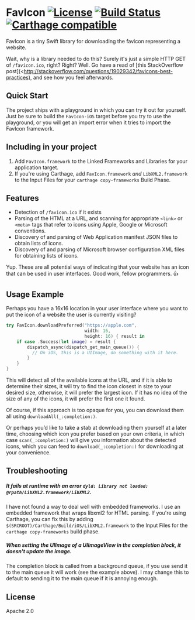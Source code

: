 # FavIcon [![License](https://img.shields.io/badge/license-Apache%202.0-lightgrey.svg)](https://raw.githubusercontent.com/bitserf/FavIcon/master/LICENSE) [![Build Status](https://travis-ci.org/bitserf/FavIcon.svg)](https://travis-ci.org/bitserf/FavIcon) [![Carthage compatible](https://img.shields.io/badge/Carthage-compatible-4BC51D.svg?style=flat)](https://github.com/Carthage/Carthage)
FavIcon is a tiny Swift library for downloading the favicon representing a website.

Wait, why is a library needed to do this? Surely it's just a simple HTTP GET of
`/favicon.ico`, right? Right?  Well. Go have a read of [this StackOverflow
post](<http://stackoverflow.com/questions/19029342/favicons-best-practices), and
see how you feel afterwards.

## Quick Start
The project ships with a playground in which you can try it out for yourself.
Just be sure to build the `FavIcon-iOS` target before you try to use the
playground, or you will get an import error when it tries to import the FavIcon
framework.

## Including in your project

1. Add `FavIcon.framework` to the Linked Frameworks and Libraries for your application target.
2. If you're using Carthage, add `FavIcon.framework` *and* `LibXML2.framework` to the Input Files for your `carthage copy-frameworks` Build Phase.


## Features
- Detection of `/favicon.ico` if it exists
- Parsing of the HTML at a URL, and scanning for appropriate `<link>` or
  `<meta>` tags that refer to icons using Apple, Google or Microsoft
  conventions.
- Discovery of and parsing of Web Application manifest JSON files to obtain
  lists of icons.
- Discovery of and parsing of Microsoft browser configuration XML files for
  obtaining lists of icons.

Yup. These are all potential ways of indicating that your website has an icon
that can be used in user interfaces. Good work, fellow programmers. 👍

## Usage Example
Perhaps you have a 16x16 location in your user interface where you want to put
the icon of a website the user is currently visiting?

```swift
try FavIcon.downloadPreferred("https://apple.com",
                              width: 16,
                              height: 16) { result in
    if case .Success(let image) = result {
        dispatch_async(dispatch_get_main_queue()) {
          // On iOS, this is a UIImage, do something with it here.
        }
    }
}
```

This will detect all of the available icons at the URL, and if it is able to
determine their sizes, it will try to find the icon closest in size to your
desired size, otherwise, it will prefer the largest icon. If it has no idea of
the size of any of the icons, it will prefer the first one it found.

Of course, if this approach is too opaque for you, you can download them all
using `downloadAll(_:completion:)`.

Or perhaps you’d like to take a stab at downloading them yourself at a later
time, choosing which icon you prefer based on your own criteria, in which case
`scan(_:completion:)` will give you information about the detected icons, which
you can feed to `download(_:completion:)` for downloading at your convenience.


## Troubleshooting

##### It fails at runtime with an error `dyld: Library not loaded: @rpath/LibXML2.framework/LibXML2`. 
I have not found a way to deal well with embedded frameworks. I use an embedded
framework that wraps libxml2 for HTML parsing. If you're using Carthage, you can
fix this by adding `$(SRCROOT)/Carthage/Build/iOS/LibXML2.framework` to the
Input Files for the `carthage copy-frameworks` build phase.

##### When setting the UIImage of a UIImageView in the completion block, it doesn't update the image.
The completion block is called from a background queue, if you use send it to
the main queue it will work (see the example above). I may change this to
default to sending it to the main queue if it is annoying enough.

## License
Apache 2.0
